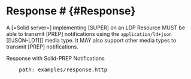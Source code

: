 # Response # {#Response}

A [=Solid server=] implementing [SUPER] on an LDP Resource MUST be able to transmit [PREP] notifications using the `application/ld+json` [[!JSON-LD11]] media type. It MAY also support other media types to transmit [PREP] notifications.

<div class="example">
  <span class="marker">Response with Solid-PREP Notifications</span>
  <pre class="include-code">
    path: examples/response.http
  </pre>
</div>
